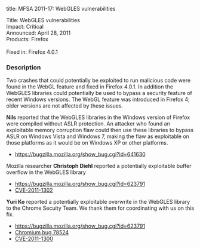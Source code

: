 title: MFSA 2011-17: WebGLES vulnerabilities

<p>
<span class="label">Title:</span>      WebGLES vulnerabilities<br/>
<span class="label">Impact:</span>     Critical<br/>
<span class="label">Announced:</span>  April 28, 2011<br/>
<span class="label">Products:</span>   Firefox<br/>
<br/>
<span class="label">Fixed in:</span>   Firefox 4.0.1<br/>
</p>


<h3>Description</h3>

<p>Two crashes that could potentially be exploited to run malicious
code were found in the WebGL feature and fixed in Firefox 4.0.1.
In addition the WebGLES libraries could potentially be used to bypass
a security feature of recent Windows versions. The WebGL feature was
introduced in Firefox 4; older versions are not affected by these issues.</p>

<p><strong>Nils</strong> reported that the WebGLES libraries in the Windows
version of Firefox were compiled without ASLR protection. An attacker who
found an exploitable memory corruption flaw could then use these libraries
to bypass ASLR on Windows Vista and Windows 7, making the flaw as exploitable
on those platforms as it would be on Windows XP or other platforms.</p>
<ul>
  <li><a href="https://bugzilla.mozilla.org/show_bug.cgi?id=641630">
      https://bugzilla.mozilla.org/show_bug.cgi?id=641630</a></li>
</ul>

<p>Mozilla researcher <strong>Christoph Diehl</strong> reported a
potentially exploitable buffer overflow in the WebGLES library</p>
<ul>
  <li><a href="https://bugzilla.mozilla.org/show_bug.cgi?id=623791">
      https://bugzilla.mozilla.org/show_bug.cgi?id=623791</a></li>
  <li><a href="http://cve.mitre.org/cgi-bin/cvename.cgi?name=CVE-2011-1302" class="ex-ref">CVE-2011-1302</a></li>
</ul>

<p><strong>Yuri Ko</strong> reported a potentially exploitable overwrite
in the WebGLES library to the Chrome Secuity Team. We thank them for
coordinating with us on this fix.</p>
<ul>
  <li><a href="https://bugzilla.mozilla.org/show_bug.cgi?id=623791#c6">
      https://bugzilla.mozilla.org/show_bug.cgi?id=623791</a></li>
  <li><a href="http://code.google.com/p/chromium/issues/detail?id=78524" class="ex-ref">Chromium bug 78524</a></li>
  <li><a href="http://cve.mitre.org/cgi-bin/cvename.cgi?name=CVE-2011-1300" class="ex-ref">CVE-2011-1300</a></li>
</ul>



